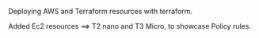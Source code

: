 Deploying AWS and Terraform resources with terraform.

Added Ec2 resources ==> T2 nano and T3 Micro, to showcase Policy rules.